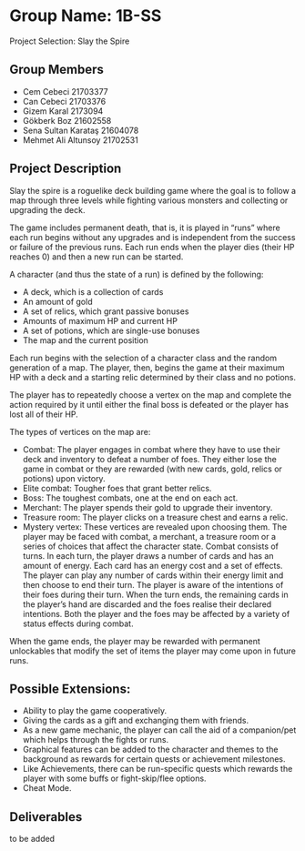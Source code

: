 # Group Name: 1B-SS
Project Selection: Slay the Spire

Group Members
-
* Cem Cebeci          21703377
* Can Cebeci          21703376
* Gizem Karal         2173094
* Gökberk Boz         21602558
* Sena Sultan Karataş 21604078
* Mehmet Ali Altunsoy 21702531

Project Description
-
Slay the spire is a roguelike deck building game where the goal is to follow a map through three levels while fighting various monsters and collecting or upgrading the deck.

The game includes permanent death, that is, it is played in “runs” where each run begins without any upgrades and is independent from the success or failure of the previous runs. Each run ends when the player dies (their HP reaches 0) and then a new run can be started.

A character (and thus the state of a run) is defined by the following:
* A deck, which is a collection of cards
* An amount of gold
* A set of relics, which grant passive bonuses
* Amounts of maximum HP and current HP 
* A set of potions, which are single-use bonuses
* The map and the current position

Each run begins with the selection of a character class and the random generation of a map. The player, then, begins the game at their maximum HP with a deck and a starting relic determined by their class and no potions.

The player has to repeatedly choose a vertex on the map and complete the action required by it until either the final boss is defeated or the player has lost all of their HP.

The types of vertices on the map are:
* Combat: The player engages in combat where they have to use their deck and inventory to defeat a number of foes. They either lose the game in combat or they are rewarded (with new cards, gold, relics or potions) upon victory.
* Elite combat: Tougher foes that grant better relics.
* Boss: The toughest combats, one at the end on each act.
* Merchant: The player spends their gold to upgrade their inventory.
* Treasure room: The player clicks on a treasure chest and earns a relic.
* Mystery vertex: These vertices are revealed upon choosing them. The player may be faced with combat, a merchant, a treasure room or a series of choices that affect the character state.
Combat consists of turns. In each turn, the player draws a number of cards and has an amount of energy. Each card has an energy cost and a set of effects. The player can play any number of cards within their energy limit and then choose to end their turn. The player is aware of the intentions of their foes during their turn. When the turn ends, the remaining cards in the player’s hand are discarded and the foes realise their declared intentions. Both the player and the foes may be affected by a variety of status effects during combat.


When the game ends, the player may be rewarded with permanent unlockables that modify the set of items the player may come upon in future runs.


Possible Extensions:
-
* Ability to play the game cooperatively.
* Giving the cards as a gift and exchanging them with friends.
* As a new game mechanic, the player can call the aid of a companion/pet which helps through the fights or runs.
* Graphical features can be added to the character and themes to the background as rewards for certain quests or achievement milestones.
* Like Achievements, there can be run-specific quests which rewards the player with some buffs or fight-skip/flee options.
* Cheat Mode.


Deliverables
-
to be added



